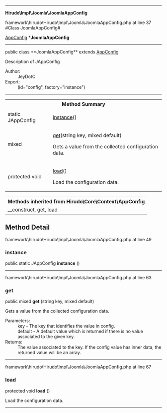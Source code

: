 
- - -

**Hirudo\Impl\Joomla\JoomlaAppConfig**
<div class="location">framework\hirudo\Hirudo\Impl\Joomla\JoomlaAppConfig.php at line 37</div>
#Class JoomlaAppConfig#

<a href="https://github.com/JeyDotC/Hirudo-docs/blob/master/hirudo/core/context/appconfig.html">AppConfig</a>
    ***JoomlaAppConfig**


- - -

<p class="signature">public  class **JoomlaAppConfig**
extends <a href="https://github.com/JeyDotC/Hirudo-docs/blob/master/hirudo/core/context/appconfig.html">AppConfig</a>

</p>

<div class="comment" id="overview_description"><p>Description of JAppConfig</p></div>

<dl>
<dt>Author:</dt>
<dd>JeyDotC</dd>
<dt>Export:</dt>
<dd>(id="config", factory="instance")</dd>
</dl>

- - -

<table id="summary_method">
<tr><th colspan="2">Method Summary</th></tr>
<tr>
<td class="type"> static  JAppConfig</td>
<td class="description"><p class="name"><a href="#instance">instance</a>()</p><p class="description"></p></td>
</tr>
<tr>
<td class="type">  mixed</td>
<td class="description"><p class="name"><a href="#get">get</a>(string key, mixed default)</p><p class="description">Gets a value from the collected configuration data.</p></td>
</tr>
<tr>
<td class="type"> protected  void</td>
<td class="description"><p class="name"><a href="#load">load</a>()</p><p class="description">Load the configuration data.</p></td>
</tr>
</table>

<table class="inherit">
<tr><th colspan="2">Methods inherited from Hirudo\Core\Context\AppConfig</th></tr>
<tr><td><a href="https://github.com/JeyDotC/Hirudo-docs/blob/master/hirudo/core/context/appconfig.html#__construct()">__construct</a>, <a href="https://github.com/JeyDotC/Hirudo-docs/blob/master/hirudo/core/context/appconfig.html#get()">get</a>, <a href="https://github.com/JeyDotC/Hirudo-docs/blob/master/hirudo/core/context/appconfig.html#load()">load</a></td></tr></table>

<h2 id="detail_method">Method Detail</h2>
<div class="location">framework\hirudo\Hirudo\Impl\Joomla\JoomlaAppConfig.php at line 49</div>
<h3 id="instance()">instance</h3>

public static  JAppConfig **instance** ()<div class="details">
<p></p></div>

- - -

<div class="location">framework\hirudo\Hirudo\Impl\Joomla\JoomlaAppConfig.php at line 63</div>
<h3 id="get()">get</h3>

public  mixed **get** (string key, mixed default)<div class="details">
<p>Gets a value from the collected configuration data.</p><dl>
<dt>Parameters:</dt>
<dd>key - The key that identifies the value in config.</dd>
<dd>default - A default value which is returned if there is no value associated to the given key.</dd>
<dt>Returns:</dt>
<dd>The value associated to the key. If the config value has inner data, the returned value will be an array.</dd>
</dl>
</div>

- - -

<div class="location">framework\hirudo\Hirudo\Impl\Joomla\JoomlaAppConfig.php at line 67</div>
<h3 id="load()">load</h3>

protected  void **load** ()<div class="details">
<p>Load the configuration data.</p></div>

- - -

